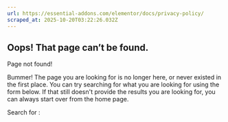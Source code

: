 ```yaml
---
url: https://essential-addons.com/elementor/docs/privacy-policy/
scraped_at: 2025-10-20T03:22:26.032Z
---
```


## Oops! That page can’t be found.

Page not found!

Bummer! The page you are looking for is no longer here, or never existed in the first place. You can try searching for what you are looking for using the form below. If that still doesn't provide the results you are looking for, you can always start over from the home page.

Search for :